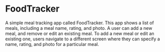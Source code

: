 # FoodTracker
A simple meal tracking app called FoodTracker. This app shows a list of meals, including a meal name, rating, and photo. A user can add a new meal, and remove or edit an existing meal. To add a new meal or edit an existing one, users navigate to a different screen where they can specify a name, rating, and photo for a particular meal.

